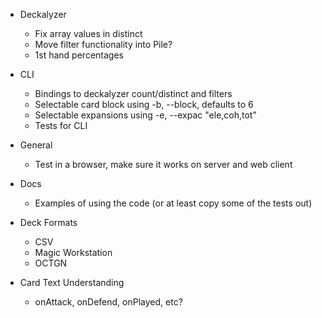 - Deckalyzer
    - Fix array values in distinct
    - Move filter functionality into Pile?
    - 1st hand percentages

- CLI
    - Bindings to deckalyzer count/distinct and filters
    - Selectable card block using -b, --block, defaults to 6
    - Selectable expansions using -e, --expac "ele,coh,tot"
    - Tests for CLI

- General
    - Test in a browser, make sure it works on server and web client

- Docs
    - Examples of using the code (or at least copy some of the tests out)

- Deck Formats
    - CSV
    - Magic Workstation
    - OCTGN

- Card Text Understanding
    - onAttack, onDefend, onPlayed, etc?
